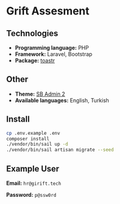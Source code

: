 # Grift Assesment

## Technologies

- **Programming language:** PHP
- **Framework:** Laravel, Bootstrap
- **Package:** [toastr](https://github.com/CodeSeven/toastr)

## Other
- **Theme:** [SB Admin 2](https://startbootstrap.com/theme/sb-admin-2)
- **Available languages:** English, Turkish

## Install

```bash
cp .env.example .env
composer install
./vendor/bin/sail up -d
./vendor/bin/sail artisan migrate --seed
```


## Example User

**Email:** `hr@girift.tech`

**Password:** `p@ssw0rd`
